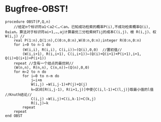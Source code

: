 Bugfree-OBST!
=============

    procedure OBST(P,Q,n)
        //给定n个标识符a1＜a2＜…＜an。已知成功检索的概率P(i),不成功检索概率Q(i),    0≤i≤n。算法对于标识符ai+1,…,aj计算最优二分检索树Tij的成本C(i,j)、根 R(i,j)、权W(i,j) //
        real P(1:n),Q(1:n),C(0:n,0:n),W(0:n,0:n);integer R(0:n,0:n)
        for i←0 to n-1 do
            (W(i,i), R(i,i), C(i,i))←(Q(i),0,0)  //置初值//
            (W(i,i+1), R(i,i+1), C(i,i+1))←(Q(i)+Q(i+1)+P(i+1),i+1, Q(i)+Q(i+1)+P(i+1))  
        repeat //含有一个结点的最优树//
        (W(n,n), R(n,n), C(n,n))←(Q(n),0,0) 
        for m←2 to n do
            for i←0 to n-m do
                j←i+m
                W(i,j) ←W(i,j-1)+P(j)+Q(j)
                k←区间[R(i,j-1), R(i+1,j)]中使{C(i,l-1)+C(l,j)}取最小值的l值  //Knuth结论//
                C(i,j) ←W(i,j)+C(i,k-1)+C(k,j)
                R(i,j)←k
            repeat
        repeat
    end OBST
